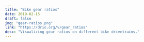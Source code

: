 ```yaml
---
title: "Bike gear ratios"
date: 2019-02-15
draft: false
img: "gear-ratios.png"
link: "https://drio.org/v/gear_ratios"
desc: "Visualizing gear ratios on different bike drivetrains."
---
```


